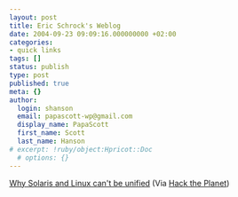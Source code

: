 ```yaml
---
layout: post
title: Eric Schrock's Weblog
date: 2004-09-23 09:09:16.000000000 +02:00
categories:
- quick links
tags: []
status: publish
type: post
published: true
meta: {}
author:
  login: shanson
  email: papascott-wp@gmail.com
  display_name: PapaScott
  first_name: Scott
  last_name: Hanson
# excerpt: !ruby/object:Hpricot::Doc
  # options: {}
---
```

<p><a href="http://blogs.sun.com/roller/page/eschrock/20040921" title="Eric Schrock's Weblog">Why Solaris and Linux can't be unified</a> (Via <a href="http://wmf.editthispage.com/2004/09/22">Hack the Planet</a>)</p>
